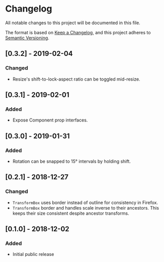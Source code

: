 # Changelog

All notable changes to this project will be documented in this file.

The format is based on [Keep a Changelog](https://keepachangelog.com/en/1.0.0/),
and this project adheres to [Semantic Versioning](https://semver.org/spec/v2.0.0.html).

## [0.3.2] - 2019-02-04
### Changed
- Resize's shift-to-lock-aspect ratio can be toggled mid-resize.

## [0.3.1] - 2019-02-01
### Added
- Expose Component prop interfaces.

## [0.3.0] - 2019-01-31
### Added
- Rotation can be snapped to 15° intervals by holding shift.

## [0.2.1] - 2018-12-27
### Changed
- `TransformBox` uses border instead of outline for consistency in Firefox.
- `TransformBox` border and handles scale inverse to their ancestors.
  This keeps their size consistent despite ancestor transforms.

## [0.1.0] - 2018-12-02
### Added
- Initial public release
